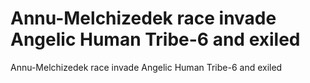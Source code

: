 # Annu-Melchizedek race invade Angelic Human Tribe-6 and exiled

Annu-Melchizedek race invade Angelic Human Tribe-6 and exiled